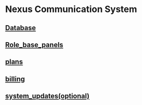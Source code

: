 # Nexus Communication System 

## [Database](./database.md)

## [Role_base_panels](./roles.md)

## [plans](./plans.md)

## [billing](./bill-structure.md)

## [system_updates(optional)](./system-updates.md)